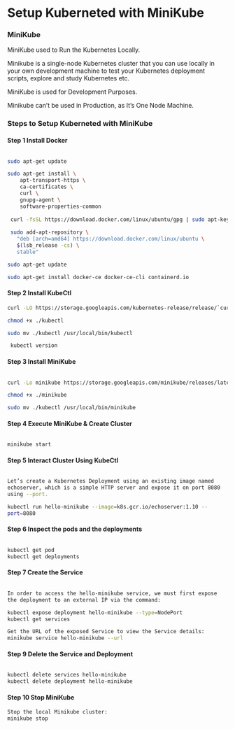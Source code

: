 
# Setup Kuberneted with MiniKube 

### MiniKube 

MiniKube used to Run the Kubernetes Locally. 

Minikube is a single-node Kubernetes cluster that you can use locally in your own development machine to test your Kubernetes deployment scripts,
explore and study Kubernetes etc.

MiniKube is used for Development Purposes.

Minikube can’t be used in Production, as It’s One Node Machine.


### Steps to Setup Kuberneted with MiniKube

#### Step 1 Install Docker 

```sh

sudo apt-get update

sudo apt-get install \
    apt-transport-https \
    ca-certificates \
    curl \
    gnupg-agent \
    software-properties-common
    
 curl -fsSL https://download.docker.com/linux/ubuntu/gpg | sudo apt-key add -
 
 sudo add-apt-repository \
   "deb [arch=amd64] https://download.docker.com/linux/ubuntu \
   $(lsb_release -cs) \
   stable"

sudo apt-get update

sudo apt-get install docker-ce docker-ce-cli containerd.io

````

#### Step 2 Install KubeCtl 

```sh
curl -LO https://storage.googleapis.com/kubernetes-release/release/`curl -s https://storage.googleapis.com/kubernetes-release/release/stable.txt`/bin/linux/amd64/kubectl

chmod +x ./kubectl

sudo mv ./kubectl /usr/local/bin/kubectl

 kubectl version

```

#### Step 3 Install MiniKube
```sh

curl -Lo minikube https://storage.googleapis.com/minikube/releases/latest/minikube-linux-amd64

chmod +x ./minikube

sudo mv ./kubectl /usr/local/bin/minikube
```

#### Step 4 Execute MiniKube & Create Cluster

```sh

minikube start

```

#### Step 5 Interact Cluster Using KubeCtl

```sh

Let’s create a Kubernetes Deployment using an existing image named
echoserver, which is a simple HTTP server and expose it on port 8080
using --port.

kubectl run hello-minikube --image=k8s.gcr.io/echoserver:1.10 --
port=8080

```



#### Step 6 Inspect the pods and the deployments

```sh

kubectl get pod
kubectl get deployments

```


#### Step 7 Create the Service 

```sh

In order to access the hello-minikube service, we must first expose
the deployment to an external IP via the command:

kubectl expose deployment hello-minikube --type=NodePort
kubectl get services

Get the URL of the exposed Service to view the Service details:
minikube service hello-minikube --url

```


#### Step 9 Delete the Service and Deployment

```sh

kubectl delete services hello-minikube
kubectl delete deployment hello-minikube

```

#### Step 10 Stop MiniKube

```sh
Stop the local Minikube cluster:
minikube stop

```
